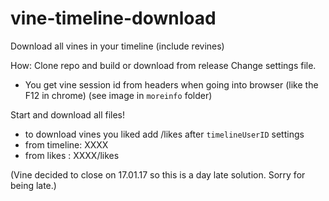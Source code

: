 # vine-timeline-download
Download all vines in your timeline (include revines)

How: Clone repo and build or download from release
Change settings file. 
* You get vine session id from headers when going into browser (like the F12 in chrome) (see image in `moreinfo` folder)

Start and download all files!

* to download vines you liked add /likes after `timelineUserID` settings
* from timeline: XXXX
* from likes : XXXX/likes

(Vine decided to close on 17.01.17 so this is a day late solution. Sorry for being late.)
